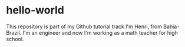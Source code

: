 # hello-world
This repository is part of my Github tutorial track
I'm Henri, from Bahia-Brazil. I'm an engineer and now I'm working as a math teacher for high school.
